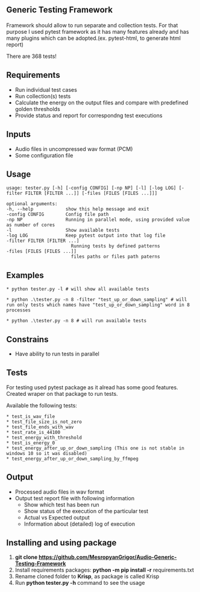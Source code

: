 Generic Testing Framework
-------------------------
####
Framework should allow to run separate and collection tests. 
For that purpose I used pytest framework as it has many features already
and has many plugins which can be adopted.(ex. pytest-html, to generate html report)


There are 368 tests! 
####

Requirements
------------
* Run individual test cases
* Run collection(s) tests
* Calculate the energy on the output files and compare with predefined golden thresholds
* Provide status and report for correspondng test executions

Inputs
------
* Audio files in uncompressed wav format (PCM)
* Some configuration file

Usage
-----
    usage: tester.py [-h] [-config CONFIG] [-np NP] [-l] [-log LOG] [-filter FILTER [FILTER ...]] [-files [FILES [FILES ...]]]

    optional arguments:
    -h, --help            show this help message and exit
    -config CONFIG        Config file path
    -np NP                Running in parallel mode, using provided value as number of cores
    -l                    Show available tests
    -log LOG              Keep pytest output into that log file
    -filter FILTER [FILTER ...]
                            Running tests by defined patterns
    -files [FILES [FILES ...]]
                            files paths or files path paterns


Examples
--------
    * python tester.py -l # will show all available tests

    * python .\tester.py -n 8 -filter "test_up_or_down_sampling" # will run only tests which names have "test_up_or_down_sampling" word in 8 processes

    * python .\tester.py -n 8 # will run available tests

Constrains
----------
* Have ability to run tests in parallel 

Tests
-----

For testing used pytest package as it alread has some good features.
Created wraper on that package to run tests.

Available the following tests:

    * test_is_wav_file
    * test_file_size_is_not_zero
    * test_file_ends_with_wav
    * test_rate_is_44100
    * test_energy_with_threshold
    * test_is_energy_0
    * test_energy_after_up_or_down_sampling (This one is not stable in windows 10 so it was disabled)
    * test_energy_after_up_or_down_sampling_by_ffmpeg

Output
------
* Processed audio files in wav format
* Output test report file with following information
    * Show which test has been run
    * Show status of the execution of the particular test
    * Actual vs Expected output
    * Information about (detailed) log of execution


Installing and using package
----------------------------

1. **git clone https://github.com/MesropyanGrigor/Audio-Generic-Testing-Framework**
2. Install requirements packages:
    **python -m pip install -r** requirements.txt
3. Rename cloned folder to **Krisp**, as package is called Krisp
4. Run **python tester.py -h** command to see the usage



